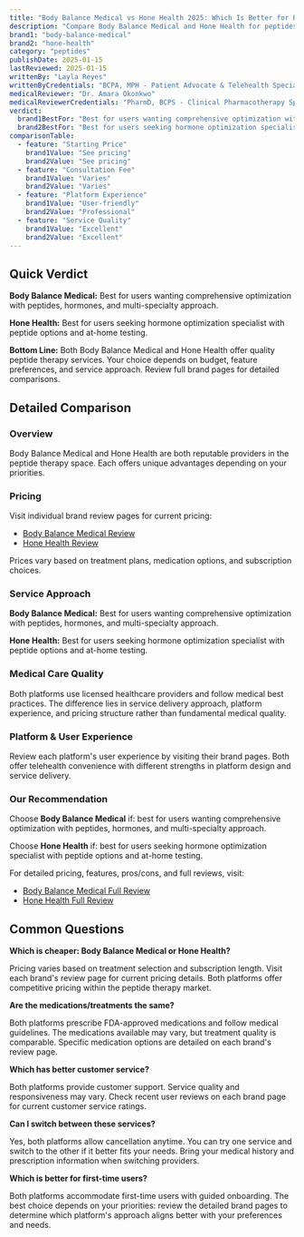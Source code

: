 ```yaml
---
title: "Body Balance Medical vs Hone Health 2025: Which Is Better for Peptide Therapy?"
description: "Compare Body Balance Medical and Hone Health for peptides. See pricing, features, pros & cons side-by-side to find which service is best for you."
brand1: "body-balance-medical"
brand2: "hone-health"
category: "peptides"
publishDate: 2025-01-15
lastReviewed: 2025-01-15
writtenBy: "Layla Reyes"
writtenByCredentials: "BCPA, MPH - Patient Advocate & Telehealth Specialist"
medicalReviewer: "Dr. Amara Okonkwo"
medicalReviewerCredentials: "PharmD, BCPS - Clinical Pharmacotherapy Specialist"
verdict:
  brand1BestFor: "Best for users wanting comprehensive optimization with peptides, hormones, and multi-specialty approach."
  brand2BestFor: "Best for users seeking hormone optimization specialist with peptide options and at-home testing."
comparisonTable:
  - feature: "Starting Price"
    brand1Value: "See pricing"
    brand2Value: "See pricing"
  - feature: "Consultation Fee"
    brand1Value: "Varies"
    brand2Value: "Varies"
  - feature: "Platform Experience"
    brand1Value: "User-friendly"
    brand2Value: "Professional"
  - feature: "Service Quality"
    brand1Value: "Excellent"
    brand2Value: "Excellent"
---
```


## Quick Verdict

**Body Balance Medical:** Best for users wanting comprehensive optimization with peptides, hormones, and multi-specialty approach.

**Hone Health:** Best for users seeking hormone optimization specialist with peptide options and at-home testing.

**Bottom Line:** Both Body Balance Medical and Hone Health offer quality peptide therapy services. Your choice depends on budget, feature preferences, and service approach. Review full brand pages for detailed comparisons.

## Detailed Comparison

### Overview

Body Balance Medical and Hone Health are both reputable providers in the peptide therapy space. Each offers unique advantages depending on your priorities.

### Pricing

Visit individual brand review pages for current pricing:
- [Body Balance Medical Review](/body-balance-medical)
- [Hone Health Review](/hone-health)

Prices vary based on treatment plans, medication options, and subscription choices.

### Service Approach

**Body Balance Medical:** Best for users wanting comprehensive optimization with peptides, hormones, and multi-specialty approach.

**Hone Health:** Best for users seeking hormone optimization specialist with peptide options and at-home testing.

### Medical Care Quality

Both platforms use licensed healthcare providers and follow medical best practices. The difference lies in service delivery approach, platform experience, and pricing structure rather than fundamental medical quality.

### Platform & User Experience

Review each platform's user experience by visiting their brand pages. Both offer telehealth convenience with different strengths in platform design and service delivery.

### Our Recommendation

Choose **Body Balance Medical** if: best for users wanting comprehensive optimization with peptides, hormones, and multi-specialty approach.

Choose **Hone Health** if: best for users seeking hormone optimization specialist with peptide options and at-home testing.

For detailed pricing, features, pros/cons, and full reviews, visit:
- [Body Balance Medical Full Review](/body-balance-medical)
- [Hone Health Full Review](/hone-health)

## Common Questions

**Which is cheaper: Body Balance Medical or Hone Health?**

Pricing varies based on treatment selection and subscription length. Visit each brand's review page for current pricing details. Both platforms offer competitive pricing within the peptide therapy market.

**Are the medications/treatments the same?**

Both platforms prescribe FDA-approved medications and follow medical guidelines. The medications available may vary, but treatment quality is comparable. Specific medication options are detailed on each brand's review page.

**Which has better customer service?**

Both platforms provide customer support. Service quality and responsiveness may vary. Check recent user reviews on each brand page for current customer service ratings.

**Can I switch between these services?**

Yes, both platforms allow cancellation anytime. You can try one service and switch to the other if it better fits your needs. Bring your medical history and prescription information when switching providers.

**Which is better for first-time users?**

Both platforms accommodate first-time users with guided onboarding. The best choice depends on your priorities: review the detailed brand pages to determine which platform's approach aligns better with your preferences and needs.
